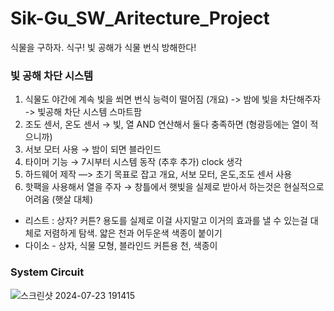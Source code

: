 # Sik-Gu_SW_Aritecture_Project

식물을 구하자. 식구!
빛 공해가 식물 번식 방해한다!


### 빛 공해 차단 시스템

1. 식물도 야간에 계속 빛을 쐬면 번식 능력이 떨어짐 (개요) -> 밤에 빛을 차단해주자 -> 빛공해 차단 시스템 스마트팜
2. 조도 센서, 온도 센서 → 빛, 열 AND 연산해서 둘다 충족하면 (형광등에는 열이 적으니까)
3. 서보 모터 사용 → 밤이 되면 블라인드 
4. 타이머 기능 → 7시부터 시스템 동작 (추후 추가) clock 생각
5. 하드웨어 제작 —> 초기 목표로 잡고 개요, 서보 모터, 온도,조도 센서 사용
6. 핫팩을 사용해서 열을 주자 → 창틀에서 햇빛을 실제로 받아서 하는것은 현실적으로 어려움 (햇살 대체)
- 리스트 : 상자? 커튼? 용도를 실제로 이걸 사지말고 이거의 효과를 낼 수 있는걸 대체로 저렴하게 탐색. 얇은 천과 어두운색 색종이 붙이기
- 다이소 - 상자, 식물 모형, 블라인드 커튼용 천, 색종이


### System Circuit 
![스크린샷 2024-07-23 191415](https://github.com/user-attachments/assets/5c04104a-e894-4e6d-a935-25475442dc7a)


